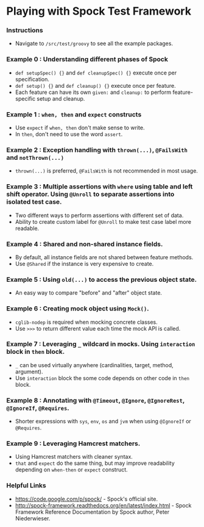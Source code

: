 # Playing with Spock Test Framework

### Instructions

* Navigate to `/src/test/groovy` to see all the example packages.

### Example 0 : Understanding different phases of Spock
* `def setupSpec() {}` and `def cleanupSpec() {}` execute once per specification.
* `def setup() {}` and `def cleanup() {}` execute once per feature.
* Each feature can have its own `given:` and `cleanup:` to perform feature-specific setup and cleanup.

### Example 1 : `when, then` and `expect` constructs

* Use `expect` if `when, then` don't make sense to write.
* In `then`, don't need to use the word `assert`.

### Example 2 : Exception handling with `thrown(...)`, `@FailsWith` and `notThrown(...)`

* `thrown(...)` is preferred, `@FailsWith` is not recommended in most usage.

### Example 3 : Multiple assertions with `where` using table and left shift operator. Using `@Unroll` to separate assertions into isolated test case.

* Two different ways to perform assertions with different set of data.
* Ability to create custom label for `@Unroll` to make test case label more readable.

### Example 4 : Shared and non-shared instance fields.

* By default, all instance fields are not shared between feature methods.
* Use `@Shared` if the instance is very expensive to create.

### Example 5 : Using `old(...)` to access the previous object state.

* An easy way to compare "before" and "after" object state.

### Example 6 : Creating mock object using `Mock()`.

* `cglib-nodep` is required when mocking concrete classes.
* Use `>>>` to return different value each time the mock API is called.

### Example 7 : Leveraging `_` wildcard in mocks. Using `interaction` block in `then` block.

* `_` can be used virtually anywhere (cardinalities, target, method, argument).
* Use `interaction` block the some code depends on other code in `then` block.

### Example 8 : Annotating with `@Timeout`, `@Ignore`, `@IgnoreRest`, `@IgnoreIf`, `@Requires`.

* Shorter expressions with `sys`, `env`, `os` and `jvm` when using `@IgnoreIf` or `@Requires`.
 
### Example 9 : Leveraging Hamcrest matchers.

* Using Hamcrest matchers with cleaner syntax.
* `that` and `expect` do the same thing, but may improve readability depending on `when-then` or `expect` construct.
 
### Helpful Links

* https://code.google.com/p/spock/ - Spock's official site.
* http://spock-framework.readthedocs.org/en/latest/index.html - Spock Framework Reference Documentation by Spock author, Peter Niederwieser.